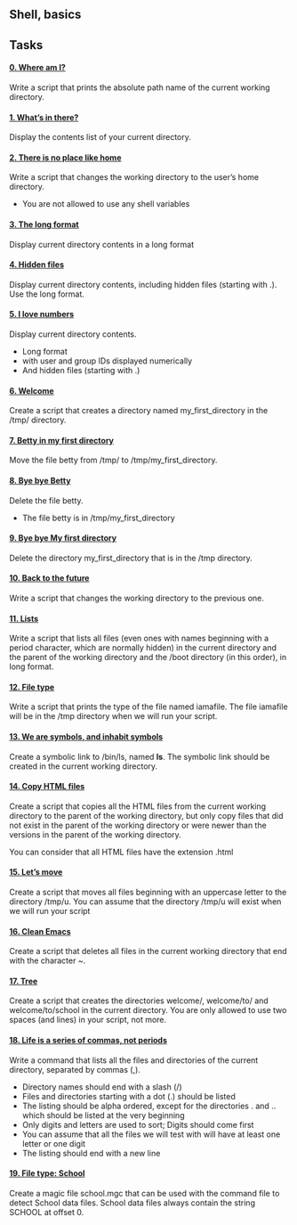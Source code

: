 ## Shell, basics
## Tasks
#### [0. Where am I?](0-current_working_directory) 
Write a script that prints the absolute path name of the current working directory.
#### [1. What’s in there?](1-listit) 
Display the contents list of your current directory.
#### [2. There is no place like home](2-bring_me_home)
Write a script that changes the working directory to the user’s home directory.
- You are not allowed to use any shell variables
#### [3. The long format](3-listfiles) 
Display current directory contents in a long format 
####  [4. Hidden files](4-listmorefiles) 
Display current directory contents, including hidden files (starting with .). Use the long format.
####  [5. I love numbers](5-listfilesdigitonly)
Display current directory contents.
- Long format
- with user and group IDs displayed numerically
- And hidden files (starting with .)
#### [6. Welcome](6-firstdirectory) 
Create a script that creates a directory named my_first_directory in the /tmp/ directory.
#### [7. Betty in my first directory](7-movethatfile) 
Move the file betty from /tmp/ to /tmp/my_first_directory.
#### [8. Bye bye Betty](8-firstdelete) 
Delete the file betty.
- The file betty is in /tmp/my_first_directory
#### [9. Bye bye My first directory](9-firstdirdeletion)
Delete the directory my_first_directory that is in the /tmp directory.
#### [10. Back to the future](10-back)
Write a script that changes the working directory to the previous one.
#### [11. Lists](11-lists)
Write a script that lists all files (even ones with names beginning with a period character, which are normally hidden) in the current directory and the parent of the working directory and the /boot directory (in this order), in long format.
#### [12. File type](12-file_type)
Write a script that prints the type of the file named iamafile. The file iamafile will be in the /tmp directory when we will run your script.
#### [13. We are symbols, and inhabit symbols](13-symbolic_link)
Create a symbolic link to /bin/ls, named __ls__. The symbolic link should be created in the current working directory.
#### [14. Copy HTML files](14-copy_html)
Create a script that copies all the HTML files from the current working directory to the parent of the working directory, but only copy files that did not exist in the parent of the working directory or were newer than the versions in the parent of the working directory.

You can consider that all HTML files have the extension .html
####  [15. Let’s move](100-lets_move)
Create a script that moves all files beginning with an uppercase letter to the directory /tmp/u.
You can assume that the directory /tmp/u will exist when we will run your script
#### [16. Clean Emacs](101-clean_emacs)
Create a script that deletes all files in the current working directory that end with the character ~. 
#### [17. Tree](102-tree)
Create a script that creates the directories welcome/, welcome/to/ and welcome/to/school in the current directory.
You are only allowed to use two spaces (and lines) in your script, not more.
#### [18. Life is a series of commas, not periods](103-commas)
Write a command that lists all the files and directories of the current directory, separated by commas (,).
- Directory names should end with a slash (/)
- Files and directories starting with a dot (.) should be listed
- The listing should be alpha ordered, except for the directories . and .. which should be listed at the very beginning
- Only digits and letters are used to sort; Digits should come first
- You can assume that all the files we will test with will have at least one letter or one digit
- The listing should end with a new line
#### [19. File type: School](school.mgc)
Create a magic file school.mgc that can be used with the command file to detect School data files. School data files always contain the string SCHOOL at offset 0. 
